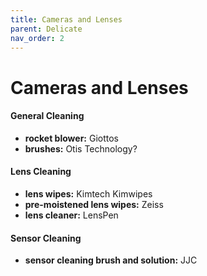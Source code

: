 ```yaml
---
title: Cameras and Lenses
parent: Delicate
nav_order: 2
---
```

# Cameras and Lenses

#### General Cleaning

- **rocket blower:** Giottos
- **brushes:** Otis Technology?

#### Lens Cleaning

- **lens wipes:** Kimtech Kimwipes
- **pre-moistened lens wipes:** Zeiss
- **lens cleaner:** LensPen

#### Sensor Cleaning

- **sensor cleaning brush and solution:** JJC

